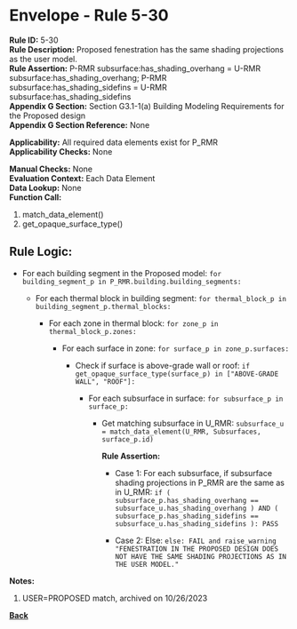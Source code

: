 
# Envelope - Rule 5-30  

**Rule ID:** 5-30  
**Rule Description:** Proposed fenestration has the same shading projections as the user model.  
**Rule Assertion:** P-RMR subsurface:has_shading_overhang = U-RMR subsurface:has_shading_overhang; P-RMR subsurface:has_shading_sidefins = U-RMR subsurface:has_shading_sidefins  
**Appendix G Section:** Section G3.1-1(a) Building Modeling Requirements for the Proposed design  
**Appendix G Section Reference:**  None

**Applicability:** All required data elements exist for P_RMR  
**Applicability Checks:** None  

**Manual Checks:** None  
**Evaluation Context:**  Each Data Element  
**Data Lookup:** None  
**Function Call:**  

  1. match_data_element()
  2. get_opaque_surface_type()

## Rule Logic:

- For each building segment in the Proposed model: `for building_segment_p in P_RMR.building.building_segments:`

  - For each thermal block in building segment: `for thermal_block_p in building_segment_p.thermal_blocks:`

    - For each zone in thermal block: `for zone_p in thermal_block_p.zones:`

      - For each surface in zone: `for surface_p in zone_p.surfaces:`

        - Check if surface is above-grade wall or roof: `if get_opaque_surface_type(surface_p) in ["ABOVE-GRADE WALL", "ROOF"]:`

          - For each subsurface in surface: `for subsurface_p in surface_p:`

            - Get matching subsurface in U_RMR: `subsurface_u = match_data_element(U_RMR, Subsurfaces, surface_p.id)`

              **Rule Assertion:**

              - Case 1: For each subsurface, if subsurface shading projections in P_RMR are the same as in U_RMR: `if ( subsurface_p.has_shading_overhang == subsurface_u.has_shading_overhang ) AND ( subsurface_p.has_shading_sidefins == subsurface_u.has_shading_sidefins ): PASS`

              - Case 2: Else: `else: FAIL and raise_warning "FENESTRATION IN THE PROPOSED DESIGN DOES NOT HAVE THE SAME SHADING PROJECTIONS AS IN THE USER MODEL."`

**Notes:**

1. USER=PROPOSED match, archived on 10/26/2023

**[Back](../_toc.md)**
